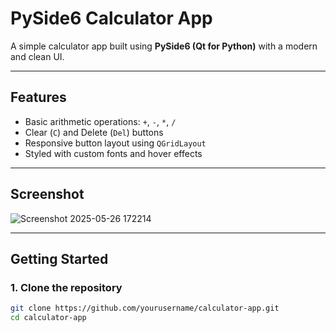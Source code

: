 #  PySide6 Calculator App

A simple calculator app built using **PySide6 (Qt for Python)** with a modern and clean UI.

---

##  Features

- Basic arithmetic operations: `+`, `-`, `*`, `/`
- Clear (`C`) and Delete (`Del`) buttons
- Responsive button layout using `QGridLayout`
- Styled with custom fonts and hover effects

---

##  Screenshot

![Screenshot 2025-05-26 172214](https://github.com/user-attachments/assets/d0da6dcd-ea37-43dd-b2c9-0927e5814b10)

---

##  Getting Started

### 1. Clone the repository

```bash
git clone https://github.com/yourusername/calculator-app.git
cd calculator-app
